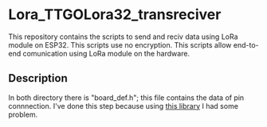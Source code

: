 # Lora_TTGOLora32_transreciver
This repository contains the scripts to send and reciv data using LoRa module on ESP32.
This scripts use no encryption.
This scripts allow end-to-end comunication using LoRa module on the hardware.


## Description
In both directory there is "board_def.h"; this file contains the data of pin connnection.
I've done this step because using <a href = "https://github.com/sandeepmistry/arduino-LoRa">this library</a> I had some problem.
